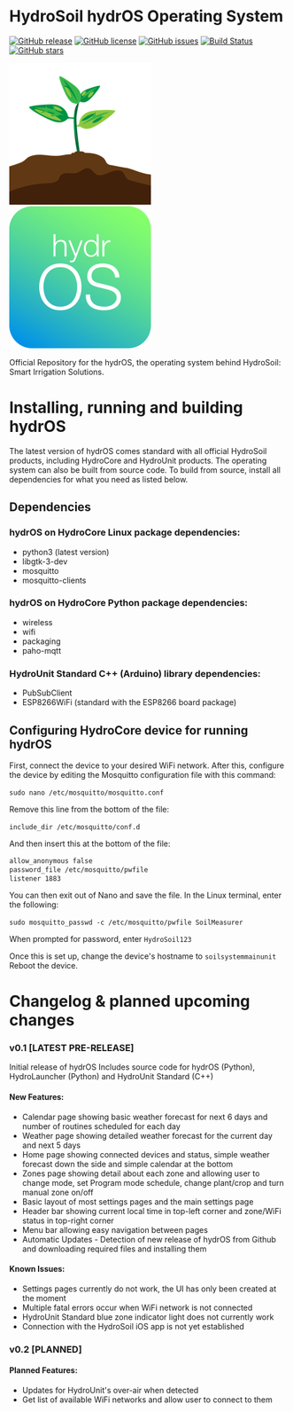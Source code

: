 # HydroSoil hydrOS Operating System
[![GitHub release](https://img.shields.io/github/release/BlaT2512/hydrOS.svg)](https://gitHub.com/BlaT2512/hydrOS/releases/)
[![GitHub license](https://img.shields.io/github/license/BlaT2512/hydrOS.svg)](https://github.com/BlaT2512/hydrOS/blob/master/LICENSE)
[![GitHub issues](https://img.shields.io/github/issues/BlaT2512/hydrOS.svg)](https://gitHub.com/BlaT2512/hydrOS/issues/)
[![Build Status](https://travis-ci.com/BlaT2512/hydrOS.svg?branch=master)](https://travis-ci.com/BlaT2512/hydrOS)
[![GitHub stars](https://img.shields.io/github/stars/BlaT2512/hydrOS.svg?style=social&label=Star&maxAge=2592000)](https://gitHub.com/BlaT2512/hydrOS/stargazers/)

![HydroSoil Logo](extras/Icon-256.png)
![hydrOS Logo](extras/hydrOS.png)

Official Repository for the hydrOS, the operating system behind HydroSoil: Smart Irrigation Solutions.

# Installing, running and building hydrOS
The latest version of hydrOS comes standard with all official HydroSoil products, including HydroCore and HydroUnit products. The operating system can also be built from source code.
To build from source, install all dependencies for what you need as listed below.

## Dependencies
### hydrOS on HydroCore Linux package dependencies:
- python3 (latest version)
- libgtk-3-dev
- mosquitto
- mosquitto-clients
### hydrOS on HydroCore Python package dependencies:
- wireless
- wifi
- packaging
- paho-mqtt
### HydroUnit Standard C++ (Arduino) library dependencies:
- PubSubClient
- ESP8266WiFi (standard with the ESP8266 board package)

## Configuring HydroCore device for running hydrOS
First, connect the device to your desired WiFi network.
After this, configure the device by editing the Mosquitto configuration file with this command:

`sudo nano /etc/mosquitto/mosquitto.conf`

Remove this line from the bottom of the file:

`include_dir /etc/mosquitto/conf.d`

And then insert this at the bottom of the file:
```
allow_anonymous false
password_file /etc/mosquitto/pwfile
listener 1883
```
You can then exit out of Nano and save the file. In the Linux terminal, enter the following:

`sudo mosquitto_passwd -c /etc/mosquitto/pwfile SoilMeasurer`

When prompted for password, enter `HydroSoil123`

Once this is set up, change the device's hostname to `soilsystemmainunit`
Reboot the device.

# Changelog & planned upcoming changes
### v0.1 [LATEST PRE-RELEASE]
Initial release of hydrOS
Includes source code for hydrOS (Python), HydroLauncher (Python) and HydroUnit Standard (C++)
#### New Features:
- Calendar page showing basic weather forecast for next 6 days and number of routines scheduled for each day
- Weather page showing detailed weather forecast for the current day and next 5 days
- Home page showing connected devices and status, simple weather forecast down the side and simple calendar at the bottom
- Zones page showing detail about each zone and allowing user to change mode, set Program mode schedule, change plant/crop and turn manual zone on/off
- Basic layout of most settings pages and the main settings page
- Header bar showing current local time in top-left corner and zone/WiFi status in top-right corner
- Menu bar allowing easy navigation between pages
- Automatic Updates - Detection of new release of hydrOS from Github and downloading required files and installing them
#### Known Issues:
- Settings pages currently do not work, the UI has only been created at the moment
- Multiple fatal errors occur when WiFi network is not connected
- HydroUnit Standard blue zone indicator light does not currently work
- Connection with the HydroSoil iOS app is not yet established

### v0.2 [PLANNED]
#### Planned Features:
- Updates for HydroUnit's over-air when detected
- Get list of available WiFi networks and allow user to connect to them
